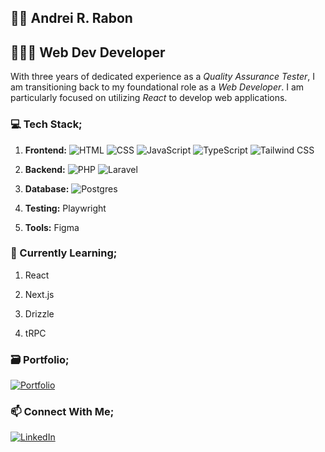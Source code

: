 ## 🤙🏽 Andrei R. Rabon

## 👨🏽‍💻 Web Dev Developer

With three years of dedicated experience as a _Quality Assurance Tester_, I am transitioning back to my foundational role as a _Web Developer_. I am particularly focused on utilizing _React_ to develop web applications.

### 💻 Tech Stack;

1. **Frontend:** ![HTML](https://img.shields.io/badge/html5-%23E34F26.svg?style=for-the-badge&logo=html5&logoColor=white) ![CSS](https://img.shields.io/badge/css3-%231572B6.svg?style=for-the-badge&logo=css3&logoColor=white) ![JavaScript](https://img.shields.io/badge/javascript-%23323330.svg?style=for-the-badge&logo=javascript&logoColor=%23F7DF1E) ![TypeScript](https://img.shields.io/badge/typescript-%23007ACC.svg?style=for-the-badge&logo=typescript&logoColor=white) ![Tailwind CSS](https://img.shields.io/badge/tailwindcss-%2338B2AC.svg?style=for-the-badge&logo=tailwind-css&logoColor=white)

2. **Backend:**
   ![PHP](https://img.shields.io/badge/php-%23777BB4.svg?style=for-the-badge&logo=php&logoColor=white) ![Laravel](https://img.shields.io/badge/laravel-%23FF2D20.svg?style=for-the-badge&logo=laravel&logoColor=white)

3. **Database:** ![Postgres](https://img.shields.io/badge/postgres-%23316192.svg?style=for-the-badge&logo=postgresql&logoColor=white)

4. **Testing:** <!-- ![Playwright](./public/playwright.svg) --> Playwright

5. **Tools:** <!-- ![Figma](./public/figma.svg) --> Figma

### 🌱 Currently Learning;

1. React

2. Next.js

3. Drizzle

4. tRPC
<!-- ![React](https://img.shields.io/badge/react-%2320232a.svg?style=for-the-badge&logo=react&logoColor=%2361DAFB) ![Next.js](https://img.shields.io/badge/Next-black?style=for-the-badge&logo=next.js&logoColor=white) ![tRPC](https://img.shields.io/badge/tRPC-%232596BE.svg?style=for-the-badge&logo=tRPC&logoColor=white) -->

### 🗃️ Portfolio;

[![Portfolio](https://img.shields.io/badge/Portfolio-000000?style=for-the-badge&logo=About.me&logoColor=white)](https://andreirabon-portfolio.vercel.app/)

### 📫 Connect With Me;

[![LinkedIn](https://img.shields.io/badge/LinkedIn-0077B5?style=for-the-badge&logo=linkedin&logoColor=white)](https://www.linkedin.com/in/andreirabon/)
